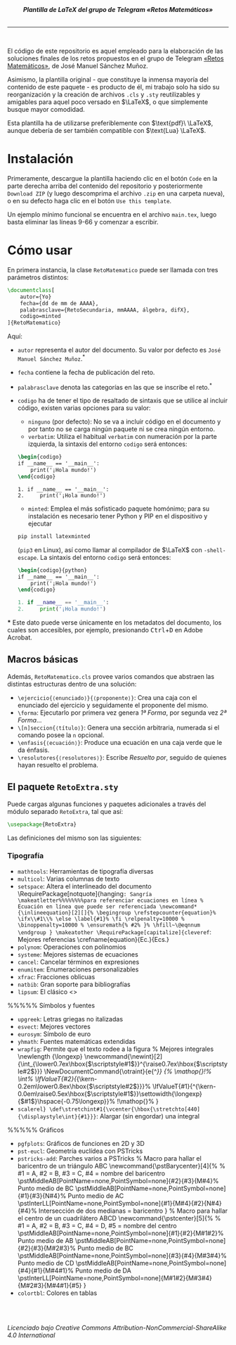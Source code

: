 <div align="center"><i><b>Plantilla de LaTeX del grupo de Telegram «Retos Matemáticos»</b></i></div>
<br>
<hr>
<br>

El código de este repositorio es aquel empleado para la elaboración de las soluciones finales de los retos propuestos en el grupo de Telegram [«Retos Matemáticos»](https://t.me/Retos_Matematicos), de José Manuel Sánchez Muñoz.

Asimismo, la plantilla original - que constituye la inmensa mayoría del contenido de este paquete - es producto de él, mi trabajo solo ha sido su reorganización y la creación de archivos `.cls` y  `.sty` reutilizables y amigables para aquel poco versado en $\LaTeX$, o que simplemente busque mayor comodidad.

Esta plantilla ha de utilizarse preferiblemente con $\text{pdf}\ \LaTeX$, aunque debería de ser también compatible con $\text{Lua} \LaTeX$.

# Instalación
Primeramente, descargue la plantilla haciendo clic en el botón `Code` en la parte derecha arriba del contenido del repositorio y posteriormente `Download ZIP` (y luego descomprima el archivo `.zip` en una carpeta nueva), o en su defecto haga clic en el botón `Use this template`.

Un ejemplo mínimo funcional se encuentra en el archivo `main.tex`, luego basta eliminar las líneas $9\text{-}66$ y comenzar a escribir.

# Cómo usar
En primera instancia, la clase `RetoMatematico` puede ser llamada con tres parámetros distintos:

```latex
\documentclass[
    autor={Yo}
	fecha={dd de mm de AAAA},
	palabrasclave={RetoSecundaria, mmAAAA, álgebra, difX},
	codigo=minted
]{RetoMatematico}
```
Aquí:

* `autor` representa el autor del documento. Su valor por defecto es `José Manuel Sánchez Muñoz`.<sup>*</sup>
* `fecha` contiene la fecha de publicación del reto.
* `palabrasclave` denota las categorías en las que se inscribe el reto.<sup>*</sup>
* `codigo` ha de tener el tipo de resaltado de sintaxis que se utilice al incluir código, existen varias opciones para su valor:

    * `ninguno` (por defecto): No se va a incluir código en el documento y por tanto no se carga ningún paquete ni se crea ningún entorno.
    * `verbatim`: Utiliza el habitual `verbatim` con numeración por la parte izquierda, la sintaxis del entorno `codigo` será entonces:
    ```latex
    \begin{codigo}
    if __name__ == '__main__':
        print('¡Hola mundo!')
    \end{codigo}
    ```
    ```
    1. if __name__ == '__main__':
    2.     print('¡Hola mundo!')
    ```
    * `minted`: Emplea el más sofisticado paquete homónimo; para su instalación es necesario tener Python y PIP en el dispositivo y ejecutar 
    ```sh
    pip install latexminted
    ```
    (`pip3` en Linux), así como llamar al compilador de $\LaTeX$ con `-shell-escape`. La sintaxis del entorno `codigo` será entonces:
    ```latex
    \begin{codigo}{python}
    if __name__ == '__main__':
        print('¡Hola mundo!')
    \end{codigo}
    ```
    ```python
    1. if __name__ == '__main__':
    2.     print('¡Hola mundo!')
    ```

<b>*</b> Este dato puede verse únicamente en los metadatos del documento, los cuales son accesibles, por ejemplo, presionando <kbd>Ctrl</kbd>+<kbd>D</kbd> en Adobe Acrobat.

## Macros básicas

Además, `RetoMatematico.cls` provee varios comandos que abstraen las distintas estructuras dentro de una solución:

* `\ejercicio{⟨enunciado⟩}{⟨proponente⟩}`: Crea una caja con el enunciado del ejercicio y seguidamente el proponente del mismo.
* `\forma`: Ejecutarlo por primera vez genera *1ª Forma*, por segunda vez *2ª Forma*...
* `\[n]seccion{⟨título⟩}`: Genera una sección arbitraria, numerada si el comando posee la `n` opcional.
* `\enfasis{⟨ecuación⟩}`: Produce una ecuación en una caja verde que le da énfasis.
* `\resolutores{⟨resolutores⟩}`: Escribe *Resuelto por*, seguido de quienes hayan resuelto el problema.

## El paquete `RetoExtra.sty`

Puede cargas algunas funciones y paquetes adicionales a través del módulo separado `RetoExtra`, tal que así:
```latex
\usepackage{RetoExtra}
```

Las definiciones del mismo son las siguientes:

### Tipografía
* `mathtools`: Herramientas de tipografía diversas
* `multicol`: Varias columnas de texto
* `setspace`: Altera el interlineado del documento
\RequirePackage[notquote]{hanging`: Sangría
\makeatletter%%%%%%%%para referenciar ecuaciones en línea
% Ecuación en línea que puede ser referenciada
\newcommand*{\inlineequation}[2][]{%
  \begingroup
    \refstepcounter{equation}%
    \ifx\\#1\\%
    \else
      \label{#1}%
    \fi
    \relpenalty=10000 %
    \binoppenalty=10000 %
    \ensuremath{%
      #2%
    }%
    \hfill~\@eqnnum
  \endgroup
}
\makeatother
\RequirePackage[capitalize]{cleveref`: Mejores referencias
\crefname{equation}{Ec.}{Ecs.}
* `polynom`: Operaciones con polinomios
* `systeme`: Mejores sistemas de ecuaciones
* `cancel`: Cancelar términos en expresiones
* `enumitem`: Enumeraciones personalizables
* `xfrac`: Fracciones oblicuas
* `natbib`: Gran soporte para bibliografías
* `lipsum`: El clásico <<lorem ipsum>>

%%%%% Símbolos y fuentes
* `upgreek`: Letras griegas no italizadas
* `esvect`: Mejores vectores
* `eurosym`: Símbolo de euro
* `yhmath`: Fuentes matemáticas extendidas
* `wrapfig`: Permite que el texto rodee a la figura
% Mejores integrales
\newlength {\longexp}
\newcommand{\newint}[2]{\int_{\lower0.7ex\hbox{$\scriptstyle#1$}}^{\raise0.7ex\hbox{$\scriptstyle#2$}}}
\NewDocumentCommand{\otraint}{e{^_}}
{%
  \mathop{}\!%
  \int%
  \IfValueT{#2}{_{\kern-0.2em\lower0.8ex\hbox{$\scriptstyle#2$}}}%
  \IfValueT{#1}{^{\kern-0.0em\raise0.5ex\hbox{$\scriptstyle#1$}}\settowidth{\longexp}{$#1$}\hspace{-0.75\longexp}}%
  \!\mathop{}%
}
* `scalerel}
\def\stretchint#1{\vcenter{\hbox{\stretchto[440]{\displaystyle\int}{#1}}}`: Alargar (sin engordar) una integral

%%%%% Gráficos
* `pgfplots`: Gráficos de funciones en 2D y 3D
* `pst-eucl`: Geometría euclídea con PSTricks
* `pstricks-add`: Parches varios a PSTricks
% Macro para hallar el baricentro de un triángulo ABC
\newcommand{\pstBarycenter}[4]{%
	% #1 = A, #2 = B, #3 = C, #4 = nombre del baricentro
	\pstMiddleAB[PointName=none,PointSymbol=none]{#2}{#3}{M#4}% Punto medio de BC
	\pstMiddleAB[PointName=none,PointSymbol=none]{#1}{#3}{N#4}% Punto medio de AC
	\pstInterLL[PointName=none,PointSymbol=none]{#1}{M#4}{#2}{N#4}{#4}% Intersección de dos medianas = baricentro
}
% Macro para hallar el centro de un cuadrilátero ABCD
\newcommand{\pstcenter}[5]{%
	% #1 = A, #2 = B, #3 = C, #4 = D, #5 = nombre del centro
	\pstMiddleAB[PointName=none,PointSymbol=none]{#1}{#2}{M#1#2}% Punto medio de AB
	\pstMiddleAB[PointName=none,PointSymbol=none]{#2}{#3}{M#2#3}% Punto medio de BC
	\pstMiddleAB[PointName=none,PointSymbol=none]{#3}{#4}{M#3#4}% Punto medio de CD
	\pstMiddleAB[PointName=none,PointSymbol=none]{#4}{#1}{M#4#1}% Punto medio de DA
	\pstInterLL[PointName=none,PointSymbol=none]{M#1#2}{M#3#4}{M#2#3}{M#4#1}{#5}
}
* `colortbl`: Colores en tablas

<br>
<br>

*Licenciado bajo Creative Commons Attribution-NonCommercial-ShareAlike 4.0 International*